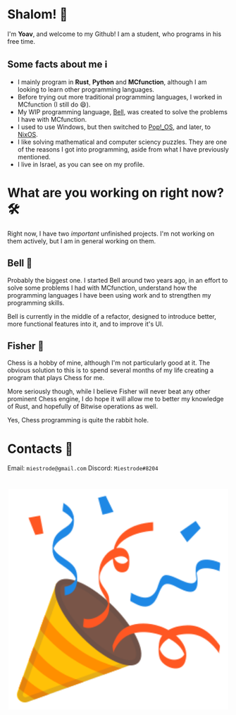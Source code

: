 # Shalom! :wave:
I'm **Yoav**, and welcome to my Github! I am a student, who programs in his free time.

## Some facts about me :information_source:
- I mainly program in **Rust**, **Python** and **MCfunction**, although I am looking to learn other programming languages.
- Before trying out more traditional programming languages, I worked in MCfunction (I still do :smile:).
- My WIP programming language, [Bell](https://github.com/Miestrode/bell/), was created to solve the problems I have with MCfunction.
- I used to use Windows, but then switched to [Pop!_OS](https://pop.system76.com/), and later, to [NixOS](https://nixos.org/).
- I like solving mathematical and computer sciency puzzles. They are one of the reasons I got into programming, aside from what I have previously mentioned.
- I live in Israel, as you can see on my profile.

# What are you working on right now? :hammer_and_wrench:
Right now, I have two *important* unfinished projects. I'm not working on them actively, but I am in general working on them.

## Bell :bell:
Probably the biggest one. I started Bell around two years ago, in an effort to solve some problems I had with MCfunction, understand how the programming languages I have been using work and to strengthen my programming skills.

Bell is currently in the middle of a refactor, designed to introduce better, more functional features into it, and to improve it's UI.

## Fisher :fishing_pole_and_fish:
Chess is a hobby of mine, although I'm not particularly good at it. The obvious solution to this is to spend several months of my life creating a program that plays Chess for me.

More seriously though, while I believe Fisher will never beat any other prominent Chess engine, I do hope it will allow me to better my knowledge of Rust, and hopefully of Bitwise operations as well.

Yes, Chess programming is quite the rabbit hole.

# Contacts :mega:
Email: `miestrode@gmail.com`
Discord: `Miestrode#8204`

<h1 align="center">
    <img src="assets/Party Popper.svg" width="500" height="500">
</h1>
